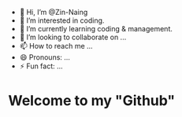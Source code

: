 - 👋 Hi, I’m @Zin-Naing
- 👀 I’m interested in coding.
- 🌱 I’m currently learning coding & management.
- 💞️ I’m looking to collaborate on ...
- 📫 How to reach me ...
- 😄 Pronouns: ...
- ⚡ Fun fact: ...

<!---
Zin-Naing/Zin-Naing is a ✨ special ✨ repository because its `README.md` (this file) appears on your GitHub profile.
You can click the Preview link to take a look at your changes.
--->
<html>
  <body>
    <h1>Welcome to my "Github"</h1>
  </body>
</html>
